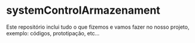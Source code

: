 # systemControlArmazenament
Este repositório inclui tudo o que fizemos e vamos fazer no nosso projeto, exemplo: códigos, prototipação, etc...
